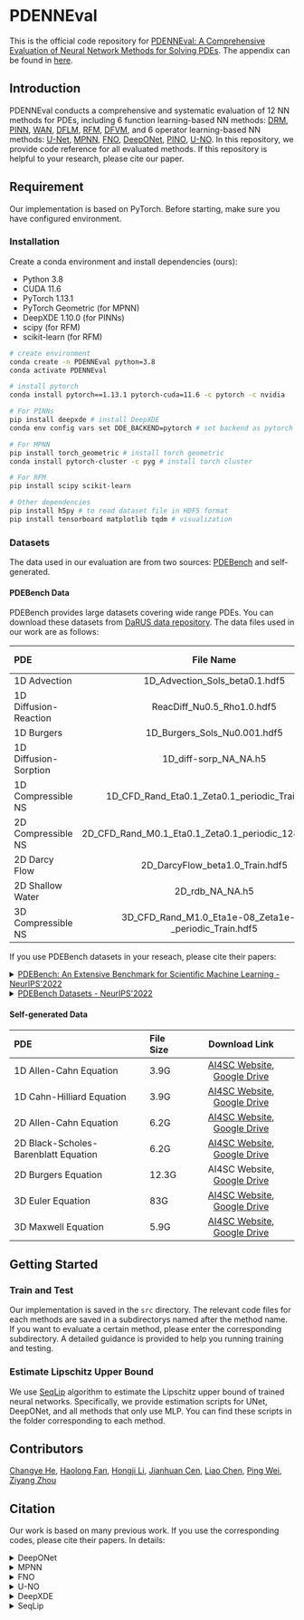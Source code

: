 # PDENNEval

This is the official code repository for [PDENNEval: A Comprehensive Evaluation of Neural Network Methods for Solving PDEs](https://www.ijcai.org/proceedings/2024/573). The appendix can be found in [here](https://github.com/Sysuzqs/PDENNEval/blob/main/PDENNEval_appendix.pdf).

## Introduction

PDENNEval conducts a comprehensive and systematic evaluation of 12 NN methods for PDEs, including 6 function learning-based NN methods: [DRM](https://arxiv.org/abs/1710.00211), [PINN](https://www.sciencedirect.com/science/article/abs/pii/S0021999118307125), [WAN](https://arxiv.org/abs/1907.08272), [DFLM](https://arxiv.org/abs/2001.06145), [RFM](https://arxiv.org/abs/2207.13380), [DFVM](https://arxiv.org/abs/2305.06863v2), and 6 operator learning-based NN methods: [U-Net](https://arxiv.org/abs/1505.04597), [MPNN](https://arxiv.org/abs/2202.03376), [FNO](https://arxiv.org/abs/2010.08895), [DeepONet](https://arxiv.org/abs/1910.03193), [PINO](https://arxiv.org/abs/2111.03794), [U-NO](https://arxiv.org/abs/2204.11127). In this repository, we provide code reference for all evaluated methods. If this repository is helpful to your research, please cite our paper.

## Requirement

Our implementation is based on PyTorch. Before starting, make sure you have configured environment.

### Installation

Create a conda environment and install dependencies (ours):
* Python 3.8
* CUDA 11.6
* PyTorch 1.13.1
* PyTorch Geometric (for MPNN)
* DeepXDE 1.10.0 (for PINNs)
* scipy (for RFM)
* scikit-learn (for RFM)

```bash
# create environment
conda create -n PDENNEval python=3.8 
conda activate PDENNEval

# install pytorch
conda install pytorch==1.13.1 pytorch-cuda=11.6 -c pytorch -c nvidia

# For PINNs
pip install deepxde # install DeepXDE
conda env config vars set DDE_BACKEND=pytorch # set backend as pytorch

# For MPNN
pip install torch_geometric # install torch geometric
conda install pytorch-cluster -c pyg # install torch cluster

# For RFM
pip install scipy scikit-learn

# Other dependencies
pip install h5py # to read dataset file in HDF5 format
pip install tensorboard matplotlib tqdm # visualization
```

### Datasets

The data used in our evaluation are from two sources: [PDEBench](https://arxiv.org/abs/2210.07182) and self-generated.

#### PDEBench Data

PDEBench provides large datasets covering wide range PDEs. You can download these datasets from [DaRUS data repository](https://darus.uni-stuttgart.de/dataset.xhtml?persistentId=doi:10.18419/darus-2986). The data files used in our work are as follows:

| PDE | File Name | File Size | 
| :--- | :---: | :---: |
| 1D Advection | 1D_Advection_Sols_beta0.1.hdf5 | 7.7G |
| 1D Diffusion-Reaction | ReacDiff_Nu0.5_Rho1.0.hdf5 | 3.9G | 
| 1D Burgers| 1D_Burgers_Sols_Nu0.001.hdf5 | 7.7G |
| 1D Diffusion-Sorption | 1D_diff-sorp_NA_NA.h5 | 4.0G |
| 1D Compressible NS | 1D_CFD_Rand_Eta0.1_Zeta0.1_periodic_Train.hdf5 | 12G | 
| 2D Compressible NS | 2D_CFD_Rand_M0.1_Eta0.1_Zeta0.1_periodic_128_Train.hdf5 | 52G | 
| 2D Darcy Flow | 2D_DarcyFlow_beta1.0_Train.hdf5 | 1.3G |
| 2D Shallow Water | 2D_rdb_NA_NA.h5 | 6.2G |
| 3D Compressible NS | 3D_CFD_Rand_M1.0_Eta1e-08_Zeta1e-08 _periodic_Train.hdf5 | 83G |

If you use PDEBench datasets in your reseach, please cite their papers:

<details>
<summary>
    <a href="https://arxiv.org/abs/2210.07182">PDEBench: An Extensive Benchmark for Scientific Machine Learning - NeurIPS'2022 </a>
</summary>
<br/>

```
@inproceedings{PDEBench2022,
author = {Takamoto, Makoto and Praditia, Timothy and Leiteritz, Raphael and MacKinlay, Dan and Alesiani, Francesco and Pflüger, Dirk and Niepert, Mathias},
title = {{PDEBench: An Extensive Benchmark for Scientific Machine Learning}},
year = {2022},
booktitle = {36th Conference on Neural Information Processing Systems (NeurIPS 2022) Track on Datasets and Benchmarks},
url = {https://arxiv.org/abs/2210.07182}
}
```

</details>


<details>
<summary>
    <a href="https://doi.org/10.18419/darus-2986">PDEBench Datasets - NeurIPS'2022 </a>
</summary>
<br/>

```
@data{darus-2986_2022,
author = {Takamoto, Makoto and Praditia, Timothy and Leiteritz, Raphael and MacKinlay, Dan and Alesiani, Francesco and Pflüger, Dirk and Niepert, Mathias},
publisher = {DaRUS},
title = {{PDEBench Datasets}},
year = {2022},
doi = {10.18419/darus-2986},
url = {https://doi.org/10.18419/darus-2986}
}
```
</details>

#### Self-generated Data

| PDE | File Size | Download Link | 
| :--- | :--- | :---: |
| 1D Allen-Cahn Equation | 3.9G | [AI4SC Website](http://aisccc.cn/database/data-details?id=52&type=resource), [Google Drive](https://drive.google.com/file/d/10Ee3EqcZyAE0s1Q_rO5XbrRwYZDYKf-o/view?usp=drive_link) |
| 1D Cahn-Hilliard Equation | 3.9G | [AI4SC Website](http://aisccc.cn/database/data-details?id=48&type=resource), [Google Drive](https://drive.google.com/file/d/10D25VbDAnYtEOxSO18pw_o_BteBn5MnB/view?usp=drive_link) | 
| 2D Allen-Cahn Equation | 6.2G | [AI4SC Website](http://aisccc.cn/database/data-details?id=56&type=resource), [Google Drive](https://drive.google.com/file/d/11AA7RAts9ErTaY7Qk4W3TWFu6OKp1RJx/view?usp=drive_link) |
| 2D Black-Scholes-Barenblatt Equation | 6.2G | [AI4SC Website](http://aisccc.cn/database/data-details?id=53&type=resource), [Google Drive](https://drive.google.com/file/d/11WgIOSYR6UKk16G_NK82k0Y_QM7azQlH/view?usp=drive_link) |
| 2D Burgers Equation | 12.3G | AI4SC Website, [Google Drive](https://drive.google.com/file/d/11ICqL_oK52nCW5u3r31WUINtbPnRHGeo/view?usp=drive_link) | 
| 3D Euler Equation | 83G | [AI4SC Website](http://aisccc.cn/database/data-details?id=54&type=resource), [Google Drive](https://drive.google.com/file/d/135gVHrzhSzJ1PCw_1e4gQnJ0D5wgSBnE/view?usp=drive_link) | 
| 3D Maxwell Equation | 5.9G | [AI4SC Website](http://aisccc.cn/database/data-details?id=55&type=resource), [Google Drive](https://drive.google.com/file/d/11b3p8zqEu1vawtZkI1ThCSilYAz1Hyya/view?usp=drive_link) | 

## Getting Started

### Train and Test

Our implementation is saved in the `src` directory. The relevant code files for each methods are saved in a subdirectorys named after the method name. If you want to evaluate a certain method, please enter the corresponding subdirectory. A detailed guidance is provided to help you running training and testing.

### Estimate Lipschitz Upper Bound

We use [SeqLip](https://arxiv.org/abs/1805.10965) algorithm to estimate the Lipschitz upper bound of trained neural networks. Specifically, we provide estimation scripts for UNet, DeepONet, and all methods that only use MLP. You can find these scripts in the folder corresponding to each method.

## Contributors

[Changye He](https://github.com/Hechy23), [Haolong Fan](https://github.com/fhl2000), [Hongji Li](https://github.com/Lowbcgz), [Jianhuan Cen](https://github.com/12138xs), [Liao Chen](https://github.com/liaochenl), [Ping Wei](http://github.com/weip7), [Ziyang Zhou](https://github.com/zhouzy36)

## Citation

Our work is based on many previous work. If you use the corresponding codes, please cite their papers. In details:

<details>
<summary>
DeepONet
</summary>
<br/>

```
@article{lu2021learning,
  title={Learning nonlinear operators via DeepONet based on the universal approximation theorem of operators},
  author={Lu, Lu and Jin, Pengzhan and Pang, Guofei and Zhang, Zhongqiang and Karniadakis, George Em},
  journal={Nature machine intelligence},
  volume={3},
  number={3},
  pages={218--229},
  year={2021},
  publisher={Nature Publishing Group UK London}
}
```
</details>

<details>
<summary>
MPNN
</summary>
<br/>

```
@article{brandstetter2022message,
  title={Message passing neural PDE solvers},
  author={Brandstetter, Johannes and Worrall, Daniel and Welling, Max},
  journal={arXiv preprint arXiv:2202.03376},
  year={2022}
}
```
</details>

<details>
<summary>
FNO
</summary>
<br/>

```
@article{li2020fourier,
  title={Fourier neural operator for parametric partial differential equations},
  author={Li, Zongyi and Kovachki, Nikola and Azizzadenesheli, Kamyar and Liu, Burigede and Bhattacharya, Kaushik and Stuart, Andrew and Anandkumar, Anima},
  journal={arXiv preprint arXiv:2010.08895},
  year={2020}
}
```
</details>

<details>
<summary>
U-NO
</summary>
<br/>

```
@article{rahman2022u,
  title={U-no: U-shaped neural operators},
  author={Rahman, Md Ashiqur and Ross, Zachary E and Azizzadenesheli, Kamyar},
  journal={arXiv preprint arXiv:2204.11127},
  year={2022}
}
```
</details>

<details>
<summary>
DeepXDE
</summary>
<br/>

```
@article{lu2021deepxde,
  title={DeepXDE: A deep learning library for solving differential equations},
  author={Lu, Lu and Meng, Xuhui and Mao, Zhiping and Karniadakis, George Em},
  journal={SIAM review},
  volume={63},
  number={1},
  pages={208--228},
  year={2021},
  publisher={SIAM}
}
```
</details>

<details>
<summary>
SeqLip
</summary>
<br/>

```
@article{virmaux2018lipschitz,
  title={Lipschitz regularity of deep neural networks: analysis and efficient estimation},
  author={Virmaux, Aladin and Scaman, Kevin},
  journal={Advances in Neural Information Processing Systems},
  volume={31},
  year={2018}
}
```
</details>

